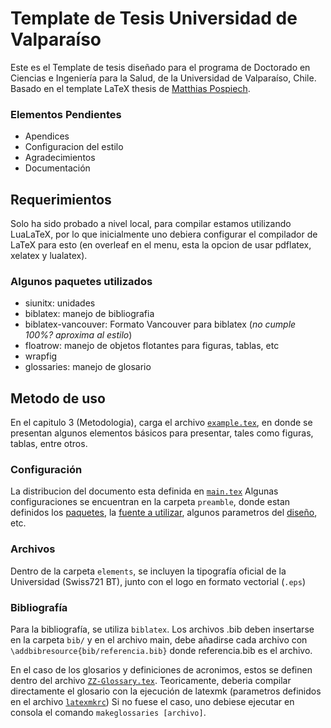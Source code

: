 # Template de Tesis Universidad de Valparaíso

Este es el Template de tesis diseñado para el programa de Doctorado en Ciencias e Ingeniería para la Salud, de la Universidad de Valparaíso, Chile.
Basado en el template LaTeX thesis de [Matthias Pospiech](https://www.matthiaspospiech.de/latex/templates/thesis/).

### Elementos Pendientes
- Apendices
- Configuracion del estilo
- Agradecimientos
- Documentación

## Requerimientos
Solo ha sido probado a nivel local, para compilar estamos utilizando LuaLaTeX, por lo que inicialmente uno debiera configurar el compilador de LaTeX para esto (en overleaf en el menu, esta la opcion de usar pdflatex, xelatex y lualatex).

### Algunos paquetes utilizados
- siunitx: unidades
- biblatex: manejo de bibliografia
- biblatex-vancouver: Formato Vancouver para biblatex (_no cumple 100%? aproxima al estilo_)
- floatrow: manejo de objetos flotantes para figuras, tablas, etc
- wrapfig
- glossaries: manejo de glosario


## Metodo de uso

En el capitulo 3 (Metodologia), carga el archivo [`example.tex`](content/template/example.tex), en donde se presentan algunos elementos básicos para presentar, tales como figuras, tablas, entre otros.

### Configuración
La distribucion del documento esta definida en [`main.tex`](main.tex)
Algunas configuraciones se encuentran en la carpeta `preamble`, donde estan definidos los [paquetes](preamble/packages.tex), la [fuente a utilizar](preamble/fonts.tex), algunos parametros del [diseño](preamble/styles.tex), etc.

### Archivos
Dentro de la carpeta `elements`, se incluyen la tipografía oficial de la Universidad (Swiss721 BT), junto con el logo en formato vectorial (`.eps`)

### Bibliografía
Para la bibliografía, se utiliza `biblatex`. Los archivos .bib deben insertarse en la carpeta `bib/` y en el archivo main, debe añadirse cada archivo con `\addbibresource{bib/referencia.bib}` donde referencia.bib es el archivo.

En el caso de los glosarios y definiciones de acronimos, estos se definen dentro del archivo [`ZZ-Glossary.tex`](content/ZZ-Glossary.tex). Teoricamente, deberia compilar directamente el glosario con la ejecución de latexmk (parametros definidos en el archivo [`latexmkrc`](.latexmkrc))
Si no fuese el caso, uno debiese ejecutar en consola el comando `makeglossaries [archivo]`.